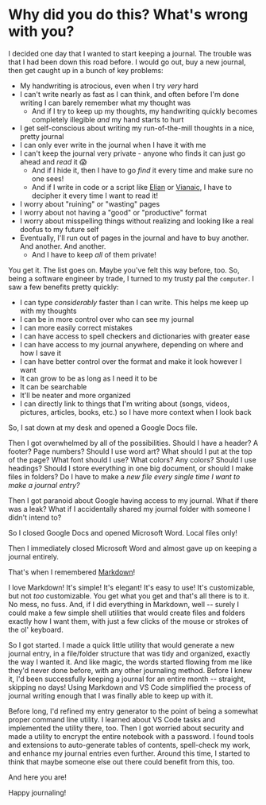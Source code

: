 # Why did you do this? What's wrong with you?

I decided one day that I wanted to start keeping a journal. The trouble was that I had been down this road before. I would go out, buy a new journal, then get caught up in a bunch of key problems:

- My handwriting is atrocious, even when I try *very* hard
- I can't write nearly as fast as I can think, and often before I'm done writing I can barely remember what my thought was
  - And if I try to keep up my thoughts, my handwriting quickly becomes completely illegible *and* my hand starts to hurt
- I get self-conscious about writing my run-of-the-mill thoughts in a nice, pretty journal
- I can only ever write in the journal when I have it with me
- I can't keep the journal very private - anyone who finds it can just go ahead and *read* it :scream:
  - And if I hide it, then I have to go *find* it every time and make sure no one sees!
  - And if I write in code or a script like [Elian](https://www.ccelian.com/ElianScriptFull.html) or [Vianaic](https://paulrouget.com/vianaic/), I have to decipher it every time I want to read it!
- I worry about "ruining" or "wasting" pages
- I worry about not having a "good" or "productive" format
- I worry about misspelling things without realizing and looking like a real doofus to my future self
- Eventually, I'll run out of pages in the journal and have to buy another. And another. And another.
  - And I have to keep *all* of them private!

You get it. The list goes on. Maybe you've felt this way before, too. So, being a software engineer by trade, I turned to my trusty pal the `computer`. I saw a few benefits pretty quickly:

- I can type *considerably* faster than I can write. This helps me keep up with my thoughts
- I can be in more control over who can see my journal
- I can more easily correct mistakes
- I can have access to spell checkers and dictionaries with greater ease
- I can have access to my journal anywhere, depending on where and how I save it
- I can have better control over the format and make it look however I want
- It can grow to be as long as I need it to be
- It can be searchable
- It'll be neater and more organized
- I can directly link to things that I'm writing about (songs, videos, pictures, articles, books, etc.) so I have more context when I look back

So, I sat down at my desk and opened a Google Docs file.

Then I got overwhelmed by all of the possibilities. Should I have a header? A footer? Page numbers? Should I use word art? What should I put at the top of the page? What font should I use? What colors? Any colors? Should I use headings? Should I store everything in one big document, or should I make files in folders? Do I have to make a *new file every single time I want to make a journal entry?*

Then I got paranoid about Google having access to my journal. What if there was a leak? What if I accidentally shared my journal folder with someone I didn't intend to?

So I closed Google Docs and opened Microsoft Word. Local files only!

Then I immediately closed Microsoft Word and almost gave up on keeping a journal entirely.

That's when I remembered [Markdown](https://markdownguide.com)!

I love Markdown! It's simple! It's elegant! It's easy to use! It's customizable, but not *too* customizable. You get what you get and that's all there is to it. No mess, no fuss. And, if I did everything in Markdown, well -- surely I could make a few simple shell utilities that would create files and folders exactly how I want them, with just a few clicks of the mouse or strokes of the ol' keyboard.

So I got started. I made a quick little utility that would generate a new journal entry, in a file/folder structure that was tidy and organized, exactly the way I wanted it. And like magic, the words started flowing from me like they'd never done before, with any other journaling method. Before I knew it, I'd been successfully keeping a journal for an entire month -- straight, skipping no days! Using Markdown and VS Code simplified the process of journal writing enough that I was finally able to keep up with it.

Before long, I'd refined my entry generator to the point of being a somewhat proper command line utility. I learned about VS Code tasks and implemented the utility there, too. Then I got worried about security and made a utility to encrypt the entire notebook with a password. I found tools and extensions to auto-generate tables of contents, spell-check my work, and enhance my journal entries even further. Around this time, I started to think that maybe someone else out there could benefit from this, too.

And here you are!

Happy journaling!
